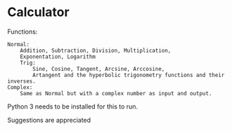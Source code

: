 # Calculator

Functions: 

    Normal:
        Addition, Subtraction, Division, Multiplication,
        Exponentation, Logarithm
        Trig:
            Sine, Cosine, Tangent, Arcsine, Arccosine,
            Artangent and the hyperbolic trigonometry functions and their inverses.
    Complex:
        Same as Normal but with a complex number as input and output.

Python 3 needs to be installed for this to run.

Suggestions are appreciated



